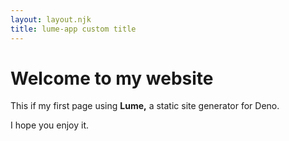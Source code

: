 ```yaml
---
layout: layout.njk
title: lume-app custom title
---
```

# Welcome to my website

This if my first page using **Lume,**
a static site generator for Deno.

I hope you enjoy it.